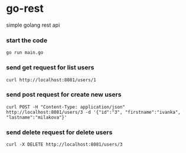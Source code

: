 # go-rest
simple golang rest api

### start the code

```go run main.go```
 
### send get request for list users

```curl http://localhost:8081/users/1```

### send post request for create new users

```curl POST -H "Content-Type: application/json" http://localhost:8081/users/3 -d '{"id":"3", "firstname":"ivanka", "lastname":"milakova"}'```

### send delete request for delete users

```curl -X DELETE http://localhost:8081/users/3```
